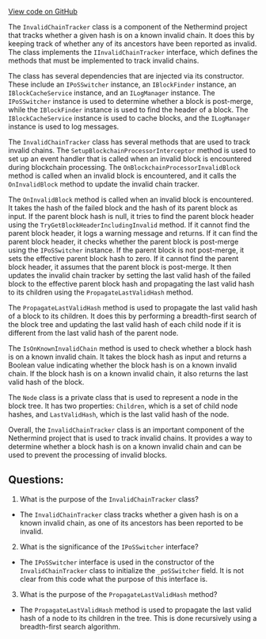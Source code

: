 [View code on GitHub](https://github.com/nethermindeth/nethermind/Nethermind.Merge.Plugin/InvalidChainTracker/InvalidChainTracker.cs)

The `InvalidChainTracker` class is a component of the Nethermind project that tracks whether a given hash is on a known invalid chain. It does this by keeping track of whether any of its ancestors have been reported as invalid. The class implements the `IInvalidChainTracker` interface, which defines the methods that must be implemented to track invalid chains.

The class has several dependencies that are injected via its constructor. These include an `IPoSSwitcher` instance, an `IBlockFinder` instance, an `IBlockCacheService` instance, and an `ILogManager` instance. The `IPoSSwitcher` instance is used to determine whether a block is post-merge, while the `IBlockFinder` instance is used to find the header of a block. The `IBlockCacheService` instance is used to cache blocks, and the `ILogManager` instance is used to log messages.

The `InvalidChainTracker` class has several methods that are used to track invalid chains. The `SetupBlockchainProcessorInterceptor` method is used to set up an event handler that is called when an invalid block is encountered during blockchain processing. The `OnBlockchainProcessorInvalidBlock` method is called when an invalid block is encountered, and it calls the `OnInvalidBlock` method to update the invalid chain tracker.

The `OnInvalidBlock` method is called when an invalid block is encountered. It takes the hash of the failed block and the hash of its parent block as input. If the parent block hash is null, it tries to find the parent block header using the `TryGetBlockHeaderIncludingInvalid` method. If it cannot find the parent block header, it logs a warning message and returns. If it can find the parent block header, it checks whether the parent block is post-merge using the `IPoSSwitcher` instance. If the parent block is not post-merge, it sets the effective parent block hash to zero. If it cannot find the parent block header, it assumes that the parent block is post-merge. It then updates the invalid chain tracker by setting the last valid hash of the failed block to the effective parent block hash and propagating the last valid hash to its children using the `PropagateLastValidHash` method.

The `PropagateLastValidHash` method is used to propagate the last valid hash of a block to its children. It does this by performing a breadth-first search of the block tree and updating the last valid hash of each child node if it is different from the last valid hash of the parent node.

The `IsOnKnownInvalidChain` method is used to check whether a block hash is on a known invalid chain. It takes the block hash as input and returns a Boolean value indicating whether the block hash is on a known invalid chain. If the block hash is on a known invalid chain, it also returns the last valid hash of the block.

The `Node` class is a private class that is used to represent a node in the block tree. It has two properties: `Children`, which is a set of child node hashes, and `LastValidHash`, which is the last valid hash of the node.

Overall, the `InvalidChainTracker` class is an important component of the Nethermind project that is used to track invalid chains. It provides a way to determine whether a block hash is on a known invalid chain and can be used to prevent the processing of invalid blocks.
## Questions: 
 1. What is the purpose of the `InvalidChainTracker` class?
- The `InvalidChainTracker` class tracks whether a given hash is on a known invalid chain, as one of its ancestors has been reported to be invalid.

2. What is the significance of the `IPoSSwitcher` interface?
- The `IPoSSwitcher` interface is used in the constructor of the `InvalidChainTracker` class to initialize the `_poSSwitcher` field. It is not clear from this code what the purpose of this interface is.

3. What is the purpose of the `PropagateLastValidHash` method?
- The `PropagateLastValidHash` method is used to propagate the last valid hash of a node to its children in the tree. This is done recursively using a breadth-first search algorithm.